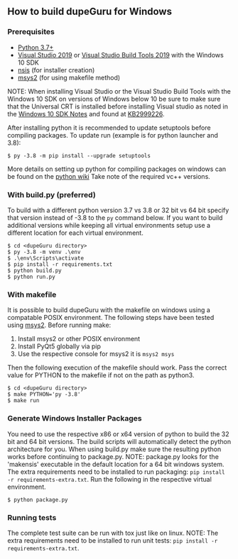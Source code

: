 ## How to build dupeGuru for Windows

### Prerequisites

- [Python 3.7+][python]
- [Visual Studio 2019][vs] or [Visual Studio Build Tools 2019][vsBuildTools] with the Windows 10 SDK
- [nsis][nsis] (for installer creation)
- [msys2][msys2] (for using makefile method)

NOTE: When installing Visual Studio or the Visual Studio Build Tools with the Windows 10 SDK on versions of Windows below 10 be sure to make sure that the Universal CRT is installed before installing Visual studio as noted in the [Windows 10 SDK Notes][win10sdk] and found at [KB2999226][KB2999226].

After installing python it is recommended to update setuptools before compiling packages.  To update run (example is for python launcher and 3.8):

    $ py -3.8 -m pip install --upgrade setuptools

More details on setting up python for compiling packages on windows can be found on the [python wiki][pythonWindowsCompilers] Take note of the required vc++ versions.

### With build.py (preferred)
To build with a different python version 3.7 vs 3.8 or 32 bit vs 64 bit specify that version instead of -3.8 to the `py` command below.  If you want to build additional versions while keeping all virtual environments setup use a different location for each virtual environment.

    $ cd <dupeGuru directory>
    $ py -3.8 -m venv .\env
    $ .\env\Scripts\activate
    $ pip install -r requirements.txt
    $ python build.py
    $ python run.py

### With makefile
It is possible to build dupeGuru with the makefile on windows using a compatable POSIX environment.  The following steps have been tested using [msys2][msys2]. Before running make:
1. Install msys2 or other POSIX environment
2. Install PyQt5 globally via pip
3. Use the respective console for msys2 it is `msys2 msys`

Then the following execution of the makefile should work.  Pass the correct value for PYTHON to the makefile if not on the path as python3.

    $ cd <dupeGuru directory>
    $ make PYTHON='py -3.8'
    $ make run

### Generate Windows Installer Packages
You need to use the respective x86 or x64 version of python to build the 32 bit and 64 bit versions.  The build scripts will automatically detect the python architecture for you. When using build.py make sure the resulting python works before continuing to package.py.  NOTE: package.py looks for the 'makensis' executable in the default location for a 64 bit windows system.  The extra requirements need to be installed to run packaging: `pip install -r requirements-extra.txt`. Run the following in the respective virtual environment.

    $ python package.py

### Running tests
The complete test suite can be run with tox just like on linux. NOTE: The extra requirements need to be installed to run unit tests: `pip install -r requirements-extra.txt`.

[python]: http://www.python.org/
[nsis]: http://nsis.sourceforge.net/Main_Page
[vs]: https://www.visualstudio.com/downloads/#visual-studio-community-2019
[vsBuildTools]: https://www.visualstudio.com/downloads/#build-tools-for-visual-studio-2019
[win10sdk]: https://developer.microsoft.com/en-us/windows/downloads/windows-10-sdk
[KB2999226]: https://support.microsoft.com/en-us/help/2999226/update-for-universal-c-runtime-in-windows
[pythonWindowsCompilers]: https://wiki.python.org/moin/WindowsCompilers
[msys2]: http://www.msys2.org/
